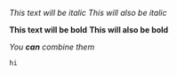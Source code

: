 *This text will be italic*
_This will also be italic_

**This text will be bold**
__This will also be bold__

_You **can** combine them_


```hi```
